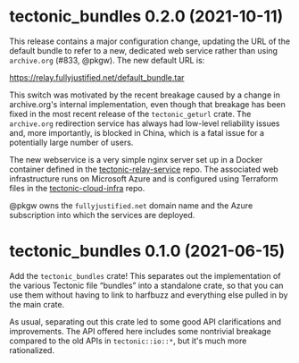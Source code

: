 # tectonic_bundles 0.2.0 (2021-10-11)

This release contains a major configuration change, updating the URL of the
default bundle to refer to a new, dedicated web service rather than using
`archive.org` (#833, @pkgw). The new default URL is:

https://relay.fullyjustified.net/default_bundle.tar

This switch was motivated by the recent breakage caused by a change in
archive.org's internal implementation, even though that breakage has been fixed
in the most recent release of the `tectonic_geturl` crate. The `archive.org`
redirection service has always had low-level reliability issues and, more
importantly, is blocked in China, which is a fatal issue for a potentially large
number of users.

The new webservice is a very simple nginx server set up in a Docker container
defined in the [tectonic-relay-service] repo. The associated web infrastructure
runs on Microsoft Azure and is configured using Terraform files in the
[tectonic-cloud-infra] repo.

[tectonic-relay-service]: https://github.com/tectonic-typesetting/tectonic-relay-service
[tectonic-cloud-infra]: https://github.com/tectonic-typesetting/tectonic-cloud-infra

@pkgw owns the `fullyjustified.net` domain name and the Azure subscription into
which the services are deployed.


# tectonic_bundles 0.1.0 (2021-06-15)

Add the `tectonic_bundles` crate! This separates out the implementation of the
various Tectonic file “bundles” into a standalone crate, so that you can use
them without having to link to harfbuzz and everything else pulled in by the
main crate.

As usual, separating out this crate led to some good API clarifications and
improvements. The API offered here includes some nontrivial breakage compared to
the old APIs in `tectonic::io::*`, but it's much more rationalized.
